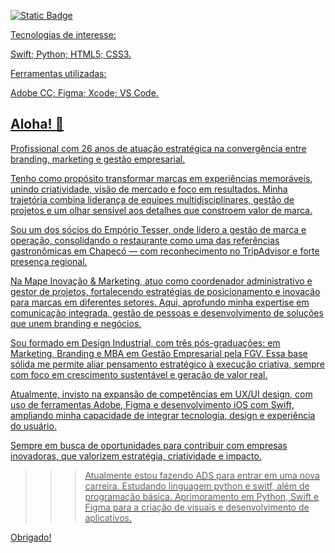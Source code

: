 <a href="https://www.behance.net/sietefx" target="_blank" rel="noopener noreferrer"> <img alt="Static Badge" src="https://img.shields.io/badge/-Portfolio-yellow_blue?style=flat&logo=behance&logoSize=auto&labelColor=blue&link=https%3A%2F%2Fbehance.net%2Fsietefx%3Fref%3Dgithub%2520profile%26type%3Ddesign">


Tecnologias de interesse:

Swift;
Python;
HTML5;
CSS3.

Ferramentas utilizadas:

Adobe CC;
Figma;
Xcode;
VS Code.

## Aloha! 👋

Profissional com 26 anos de atuação estratégica na convergência entre branding, marketing e gestão empresarial.

Tenho como propósito transformar marcas em experiências memoráveis, unindo criatividade, visão de mercado e foco em resultados. Minha trajetória combina liderança de equipes multidisciplinares, gestão de projetos e um olhar sensível aos detalhes que constroem valor de marca.

Sou um dos sócios do Empório Tesser, onde lidero a gestão de marca e operação, consolidando o restaurante como uma das referências gastronômicas em Chapecó — com reconhecimento no TripAdvisor e forte presença regional.

Na Mape Inovação & Marketing, atuo como coordenador administrativo e gestor de projetos, fortalecendo estratégias de posicionamento e inovação para marcas em diferentes setores. Aqui, aprofundo minha expertise em comunicação integrada, gestão de pessoas e desenvolvimento de soluções que unem branding e negócios.

Sou formado em Design Industrial, com três pós-graduações: em Marketing, Branding e MBA em Gestão Empresarial pela FGV. Essa base sólida me permite aliar pensamento estratégico à execução criativa, sempre com foco em crescimento sustentável e geração de valor real.

Atualmente, invisto na expansão de competências em UX/UI design, com uso de ferramentas Adobe,  Figma e desenvolvimento iOS com Swift, ampliando minha capacidade de integrar tecnologia, design e experiência do usuário.

Sempre em busca de oportunidades para contribuir com empresas inovadoras, que valorizem estratégia, criatividade e impacto.

  >>> Atualmente estou fazendo ADS para entrar em uma nova carreira.
  >>> Estudando linguagem python e switf, além de programação básica.
  >>> Aprimoramento em Python, Swift e Figma para a criação de visuais e desenvolvimento de aplicativos.

Obrigado!
